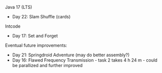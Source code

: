 Java 17 (LTS)
- Day 22: Slam Shuffle (cards)

Intcode
- Day 17: Set and Forget

Eventual future improvements:
- Day 21: Springdroid Adventure (may do better assembly?)
- Day 16: Flawed Frequency Transmission - task 2 takes 4 h 24 m - could be parallized and further improved
